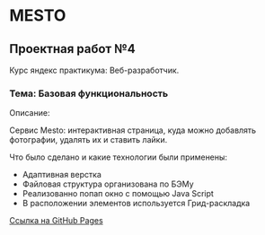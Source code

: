 # MESTO #

## Проектная работ №4 ##

Курс яндекс практикума: Веб-разработчик.

### Тема: Базовая функциональность

Описание:

Сервис Mesto: интерактивная страница, куда можно добавлять фотографии, удалять их и ставить лайки.


Что было сделано и какие технологии были применены:
* Адаптивная верстка
* Файловая структура организована по БЭМу
* Реализованно попап окно с помощью Java Script
* В расположении элементов используется Грид-раскладка


[Cсылка на GitHub Pages](https://artemnikiforov6.github.io/mesto/)



